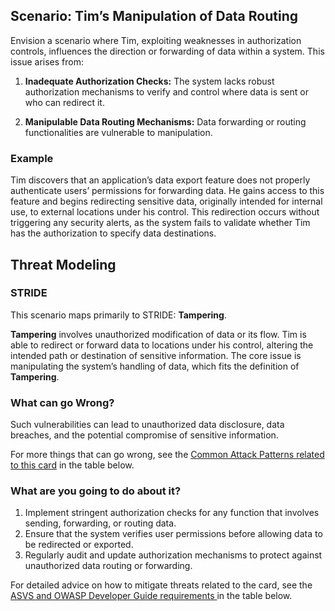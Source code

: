 ## Scenario: Tim’s Manipulation of Data Routing

Envision a scenario where Tim, exploiting weaknesses in authorization controls, influences the direction or forwarding of data within a system. This issue arises from:

1. **Inadequate Authorization Checks:** The system lacks robust authorization mechanisms to verify and control where data is sent or who can redirect it.

2. **Manipulable Data Routing Mechanisms:** Data forwarding or routing functionalities are vulnerable to manipulation.

### Example

Tim discovers that an application’s data export feature does not properly authenticate users’ permissions for forwarding data. He gains access to this feature and begins redirecting sensitive data, originally intended for internal use, to external locations under his control. This redirection occurs without triggering any security alerts, as the system fails to validate whether Tim has the authorization to specify data destinations.

## Threat Modeling

### STRIDE

This scenario maps primarily to STRIDE: **Tampering**.

**Tampering** involves unauthorized modification of data or its flow.
Tim is able to redirect or forward data to locations under his control, altering the intended path or destination of sensitive information.
The core issue is manipulating the system’s handling of data, which fits the definition of **Tampering**.

### What can go Wrong?

Such vulnerabilities can lead to unauthorized data disclosure, data breaches, and the potential compromise of sensitive information.

For more things that can go wrong, see the [Common Attack Patterns related to this card](#mapping 'Common Attack Patterns related to this card [internal]') in the table below.

### What are you going to do about it?

1. Implement stringent authorization checks for any function that involves sending, forwarding, or routing data.
2. Ensure that the system verifies user permissions before allowing data to be redirected or exported.
3. Regularly audit and update authorization mechanisms to protect against unauthorized data routing or forwarding.

For detailed advice on how to mitigate threats related to the card, see the [ASVS and OWASP Developer Guide requirements ](#mapping 'ASVS and OWASP Developer Guide requirements [internal]') in the table below.
